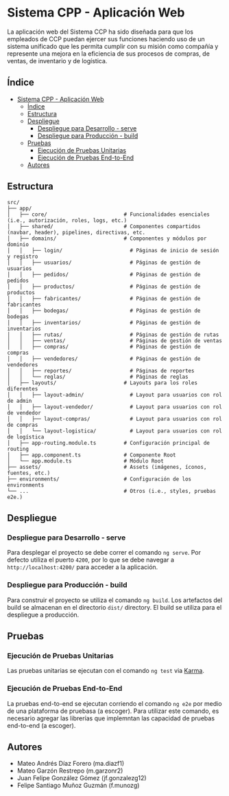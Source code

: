 # Sistema CPP - Aplicación Web

La aplicación web del Sistema CCP ha sido diseñada para que los empleados de CCP puedan ejercer sus funciones haciendo uso de un sistema unificado que les permita cumplir con su misión como compañía y represente una mejora en la eficiencia de sus procesos de compras, de ventas, de inventario y de logística.

## Índice

- [Sistema CPP - Aplicación Web](#sistema-cpp---aplicación-web)
  - [Índice](#índice)
  - [Estructura](#estructura)
  - [Despliegue](#despliegue)
    - [Despliegue para Desarrollo - serve](#despliegue-para-desarrollo---serve)
    - [Despliegue para Producción - build](#despliegue-para-producción---build)
  - [Pruebas](#pruebas)
    - [Ejecución de Pruebas Unitarias](#ejecución-de-pruebas-unitarias)
    - [Ejecución de Pruebas End-to-End](#ejecución-de-pruebas-end-to-end)
  - [Autores](#autores)

## Estructura

```
src/
├── app/
│   ├── core/                         # Funcionalidades esenciales (i.e., autorización, roles, logs, etc.)
│   ├── shared/                       # Componentes compartidos (navbar, header), pipelines, directivas, etc.
│   ├── domains/                      # Componentes y módulos por dominio
│   │   ├── login/                      # Páginas de inicio de sesión y registro
│   │   ├── usuarios/                   # Páginas de gestión de usuarios
│   │   ├── pedidos/                    # Páginas de gestión de pedidos
│   │   ├── productos/                  # Páginas de gestión de productos
│   │   ├── fabricantes/                # Páginas de gestión de fabricantes
│   │   ├── bodegas/                    # Páginas de gestión de bodegas
│   │   ├── inventarios/                # Páginas de gestión de inventarios
│   │   ├── rutas/                      # Páginas de gestión de rutas
│   │   ├── ventas/                     # Páginas de gestión de ventas
│   │   ├── compras/                    # Páginas de gestión de compras
│   │   ├── vendedores/                 # Páginas de gestión de vendedores
│   │   ├── reportes/                   # Páginas de reportes
│   │   └── reglas/                     # Páginas de reglas
│   ├── layouts/                      # Layouts para los roles diferentes
│   │   ├── layout-admin/               # Layout para usuarios con rol de admin
│   │   ├── layout-vendedor/            # Layout para usuarios con rol de vendedor
│   │   ├── layout-compras/             # Layout para usuarios con rol de compras
│   │   └── layout-logistica/           # Layout para usuarios con rol de logística
│   ├── app-routing.module.ts         # Configuración principal de routing
│   ├── app.component.ts              # Componente Root
│   └── app.module.ts                 # Módulo Root
├── assets/                           # Assets (imágenes, íconos, fuentes, etc.)
├── environments/                     # Configuración de los environments
└── ...                               # Otros (i.e., styles, pruebas e2e.)
```

## Despliegue

### Despliegue para Desarrollo - serve

Para desplegar el proyecto se debe correr el comando `ng serve`. Por defecto utiliza el puerto `4200`, por lo que se debe navegar a `http://localhost:4200/` para acceder a la aplicación.

### Despliegue para Producción - build

Para construir el proyecto se utiliza el comando `ng build`. Los artefactos del build se almacenan en el directorio `dist/` directory. El build se utiliza para el despliegue a producción.

## Pruebas

### Ejecución de Pruebas Unitarias

Las pruebas unitarias se ejecutan con el comando `ng test` via [Karma](https://karma-runner.github.io).

### Ejecución de Pruebas End-to-End

La pruebas end-to-end se ejecutan corriendo el comando `ng e2e` por medio de una plataforma de pruebasa (a escoger). Para utilizar este comando, es necesario agregar las librerías que implemntan las capacidad de pruebas end-to-end (a escoger).

## Autores

- Mateo Andrés Díaz Forero (ma.diazf1)
- Mateo Garzón Restrepo (m.garzonr2)
- Juan Felipe González Gómez (jf.gonzalezg12)
- Felipe Santiago Muñoz Guzmán (f.munozg)
